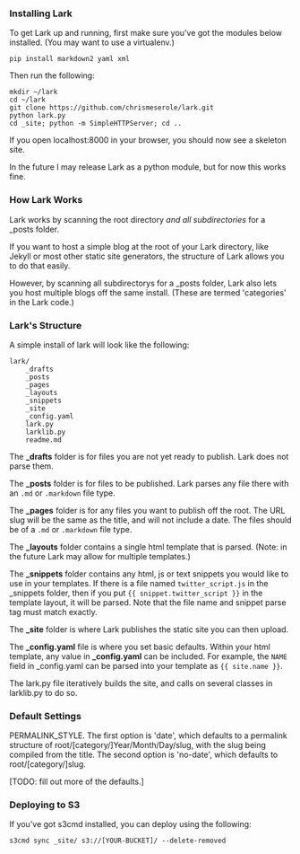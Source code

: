 ### Installing Lark 

To get Lark up and running, first make sure you've got the modules below installed. (You may want to use a virtualenv.) 

	pip install markdown2 yaml xml

Then run the following: 

	mkdir ~/lark
	cd ~/lark
	git clone https://github.com/chrismeserole/lark.git
	python lark.py
	cd _site; python -m SimpleHTTPServer; cd ..

If you open localhost:8000 in your browser, you should now see a skeleton site. 

In the future I may release Lark as a python module, but for now this works fine.

### How Lark Works 

Lark works by scanning the root directory *and all subdirectories* for a _posts folder. 

If you want to host a simple blog at the root of your Lark directory, like Jekyll or most other static site generators, the structure of Lark allows you to do that easily. 

However, by scanning all subdirectorys for a _posts folder, Lark also lets you host multiple blogs off the same install. (These are termed 'categories' in the Lark code.)

### Lark's Structure

A simple install of lark will look like the following: 

	lark/
		_drafts
		_posts
		_pages
		_layouts
		_snippets
		_site
		_config.yaml
		lark.py
		larklib.py
		readme.md

The **_drafts** folder is for files you are not yet ready to publish. Lark does not parse them.

The **_posts** folder is for files to be published. Lark parses any file there with an `.md` or `.markdown` file type.

The **_pages** folder is for any files you want to publish off the root. The URL slug will be the same as the title, and will not include a date. The files should be of a `.md` or `.markdown` file type. 

The **_layouts** folder contains a single html template that is parsed. (Note: in the future Lark may allow for multiple templates.)

The **_snippets** folder contains any html, js or text snippets you would like to use in your templates. If there is a file named `twitter_script.js` in the _snippets folder, then if you put `{{ snippet.twitter_script }}` in the template layout, it will be parsed. Note that the file name and snippet parse tag must match exactly. 

The **_site** folder is where Lark publishes the static site you can then upload. 

The **_config.yaml** file is where you set basic defaults. Within your html template, any value in **_config.yaml** can be included. For example, the `NAME` field in _config.yaml can be parsed into your template as `{{ site.name }}`. 

The lark.py file iteratively builds the site, and calls on several classes in larklib.py to do so. 


### Default Settings

PERMALINK_STYLE. The first option is 'date', which defaults to a permalink structure of root/[category/]Year/Month/Day/slug, with the slug being compiled from the title. The second option is 'no-date', which defaults to root/[category/]slug.

[TODO: fill out more of the defaults.]


### Deploying to S3

If you've got s3cmd installed, you can deploy using the following: 

	s3cmd sync _site/ s3://[YOUR-BUCKET]/ --delete-removed


